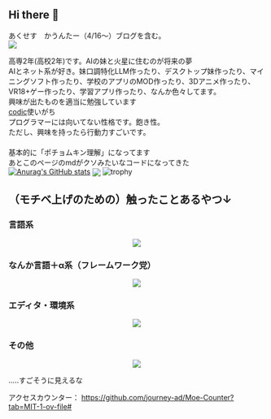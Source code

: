 
## Hi there 👋
あくせす　かうんたー（4/16〜）ブログを含む。<br>
<img src="https://count.getloli.com/@rintaro-s?name=rintaro-s&theme=gelbooru&padding=5&offset=0&align=top&scale=1&pixelated=1&darkmode=auto"/>

高専2年(高校2年)です。AIの妹と火星に住むのが将来の夢  <br>AIとネット系が好き。妹口調特化LLM作ったり、デスクトップ妹作ったり、マイニングソフト作ったり、学校のアプリのMOD作ったり、3Dアニメ作ったり、VR18+ゲー作ったり、学習アプリ作ったり、なんか色々してます。<br>興味が出たものを適当に勉強しています<br><a href="https://codic.jp/">codic</a>使いがち<br>プログラマーには向いてない性格です。飽き性。<br>ただし、興味を持ったら行動力すごいです。<br>　　　　　　　　　　　　　<br>
基本的に「ポチョムキン理解」になってます<br>あとこのページのmdがクソみたいなコードになってきた<br>
[![Anurag's GitHub stats](https://github-readme-stats.vercel.app/api?username=rintaro-s&rank_icon=percentile)](https://github.com/anuraghazra/github-readme-stats)
<img  align="center"  src="https://github-readme-stats.anuraghazra1.vercel.app/api/top-langs/?username=rintaro-s&no-bg=true&no-frame=true&langs_count=30&hide=html,css&layout=compact"/>
![trophy](https://github-profile-trophy.vercel.app/?username=rintaro-s)
<h2>（モチベ上げのための）触ったことあるやつ↓</h2>
<h3>言語系</h3>
<p align="center">
  <a href="https://skillicons.dev">
    <img src="https://skillicons.dev/icons?i=lua,crystal,py,r,ts,vue,js,html,css,c,cs,cpp,java,kotlin,mysql,php,powershell,cmake,dart,processing,md,ruby,go&theme=light" />
  </a>
</p>
<h3>なんか言語＋α系（フレームワーク党）</h3>
<p align="center">
  <a href="https://skillicons.dev">
    <img src="https://skillicons.dev/icons?i=pytorch,tensorflow,express,flutter,react,discord,arduino,cmake,docker,dotnet,gradle,jquery,mysql,nodejs,npm,opencv,nextjs,vscode&theme=light" />
  </a>
</p>
<h3>エディタ・環境系</h3>
<p align="center">
  <a href="https://skillicons.dev">
    <img src="https://skillicons.dev/icons?i=arduino,git,idea,clion,webstorm,mysql,npm,powershell,raspberrypi,replit,unity,visualstudio,vscode,anaconda&theme=light" />
  </a>
</p>

<h3>その他</h3>
<p align="center">
  <a href="https://skillicons.dev">
    <img src="https://skillicons.dev/icons?i=nginx,blender,cloudflare,arch,debian,discord,github,kali,linux,mint,raspberrypi,redhat,ubuntu,wordpress&theme=light" />
  </a>
</p>
.....すごそうに見えるな


アクセスカウンター：
https://github.com/journey-ad/Moe-Counter?tab=MIT-1-ov-file#
